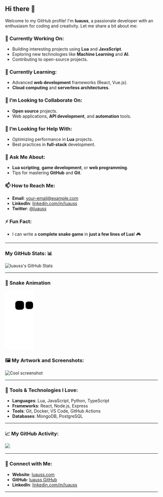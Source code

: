 ## Hi there 👋

Welcome to my GitHub profile! I'm **luauss**, a passionate developer with an enthusiasm for coding and creativity. Let me share a bit about me:

### 🔭 Currently Working On:
- Building interesting projects using **Lua** and **JavaScript**.
- Exploring new technologies like **Machine Learning** and **AI**.
- Contributing to open-source projects.

### 🌱 Currently Learning:
- Advanced **web development** frameworks (React, Vue.js).
- **Cloud computing** and **serverless architectures**.

### 👯 I’m Looking to Collaborate On:
- **Open source** projects.
- Web applications, **API development**, and **automation** tools.

### 🤔 I’m Looking for Help With:
- Optimizing performance in **Lua** projects.
- Best practices in **full-stack** development.

### 💬 Ask Me About:
- **Lua scripting**, **game development**, or **web programming**.
- Tips for mastering **GitHub** and **Git**.

### 📫 How to Reach Me:
- **Email**: [your-email@example.com](mailto:your-email@example.com)
- **LinkedIn**: [linkedin.com/in/luauss](https://www.linkedin.com/in/luauss)
- **Twitter**: [@luauss](https://twitter.com/luauss)

### ⚡ Fun Fact:
- I can write a **complete snake game** in **just a few lines of Lua**! 🎮

---

### My GitHub Stats: 📊

![luauss's GitHub Stats](https://github-readme-stats.vercel.app/api?username=luauss&show_icons=true&hide_title=true&count_private=true&hide=prs)

---

### 🐍 Snake Animation

<img src="https://raw.githubusercontent.com/luauss/luauss/output/github-contribution-grid-snake2.svg" alt="snake animation" />

### 🖼️ My Artwork and Screenshots:

<img src="https://cdn.discordapp.com/attachments/1275064005395742794/1320816625943056507/Snap_1.png?ex=676af9d7&is=6769a857&hm=e5db019481cc7f173a617722b2e69dc79e6fb7916046dfb4c87142aed8518731&" alt="Cool screenshot" width="400" />

---

### 🔧 Tools & Technologies I Love:

- **Languages**: Lua, JavaScript, Python, TypeScript
- **Frameworks**: React, Node.js, Express
- **Tools**: Git, Docker, VS Code, GitHub Actions
- **Databases**: MongoDB, PostgreSQL

---

### 📈 My GitHub Activity:

![](http://github-profile-summary-cards.vercel.app/api/cards/profile-details?username=luauss&theme=github)

---

### 🔗 Connect with Me:

- **Website**: [luauss.com](https://www.luauss.com)
- **GitHub**: [luauss GitHub](https://github.com/luauss)
- **LinkedIn**: [linkedin.com/in/luauss](https://www.linkedin.com/in/luauss)

---
